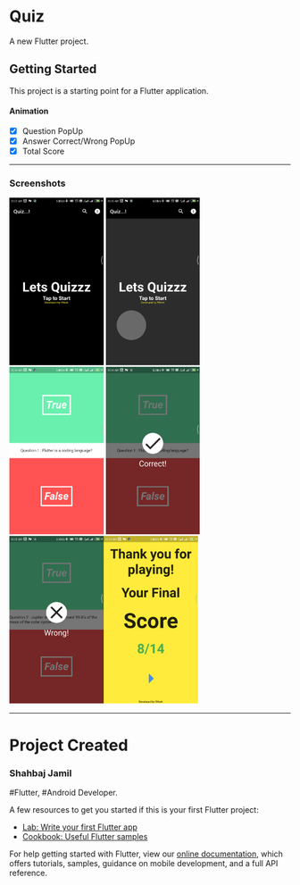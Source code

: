 # Quiz

A new Flutter project.

## Getting Started

This project is a starting point for a Flutter application.

#### Animation
- [x] Question PopUp
- [x] Answer Correct/Wrong PopUp
- [x] Total Score

***
### Screenshots
<!-- ![home](https://github.com/shahbajjamil/Quiz-App/blob/master/flutter_01.png)
![home Tap](https://github.com/shahbajjamil/Quiz-App/blob/master/flutter_05.png)
![question](https://github.com/shahbajjamil/Quiz-App/blob/master/flutter_02.png)
![right](https://github.com/shahbajjamil/Quiz-App/blob/master/flutter_03.png)
![worng](https://github.com/shahbajjamil/Quiz-App/blob/master/flutter_04.png)
![result](https://github.com/shahbajjamil/Quiz-App/blob/master/flutter_06.png) -->


<img src="flutter_01.png" height="300em" /> <img src="flutter_05.png" height="300em" /> <img src="flutter_02.png" height="300em" /> <img src="flutter_03.png" height="300em" /> <img src="flutter_04.png" height="300em" /><img src="flutter_06.png" height="300em" />

***
# Project Created
### Shahbaj Jamil
 #Flutter, #Android Developer.

A few resources to get you started if this is your first Flutter project:

- [Lab: Write your first Flutter app](https://flutter.dev/docs/get-started/codelab)
- [Cookbook: Useful Flutter samples](https://flutter.dev/docs/cookbook)

For help getting started with Flutter, view our
[online documentation](https://flutter.dev/docs), which offers tutorials,
samples, guidance on mobile development, and a full API reference.
